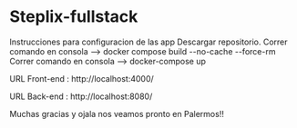 # Steplix-fullstack
Instrucciones para configuracion de las app
Descargar repositorio.
Correr comando en consola --> docker compose build --no-cache --force-rm
Correr comando en consola --> docker-compose up

URL Front-end : http://localhost:4000/

URL Back-end : http://localhost:8080/

Muchas gracias y ojala nos veamos pronto en Palermos!!
